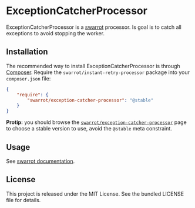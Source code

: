# ExceptionCatcherProcessor

ExceptionCatcherProcessor is a [swarrot](https://github.com/swarrot/swarrot) processor.
Is goal is to catch all exceptions to avoid stopping the worker.

## Installation

The recommended way to install ExceptionCatcherProcessor is through
[Composer](http://getcomposer.org/). Require the
`swarrot/instant-retry-processor` package into your `composer.json` file:

```json
{
    "require": {
        "swarrot/exception-catcher-processor": "@stable"
    }
}
```

**Protip:** you should browse the
[`swarrot/exception-catcher-processor`](https://packagist.org/packages/swarrot/exception-catcher-processor)
page to choose a stable version to use, avoid the `@stable` meta constraint.

## Usage

See [swarrot documentation](https://github.com/swarrot/swarrot).

## License

This project is released under the MIT License. See the bundled LICENSE file for details.
